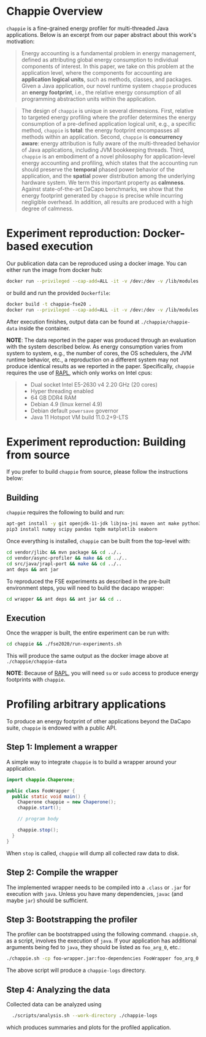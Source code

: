 # Chappie Overview #

`chappie` is a fine-grained energy profiler for multi-threaded Java applications.
Below is an excerpt from our paper abstract about this work's motivation:

 > Energy accounting is a fundamental problem in energy management, defined as attributing global energy consumption to individual components of interest. In this paper, we take on this problem at the application level, where the components for accounting are **application logical units**, such as methods, classes, and packages. Given a Java application, our novel runtime system `chappie` produces an **energy footprint**, i.e., the relative energy consumption of all programming abstraction units within the application.

 > The design of `chappie` is unique in several dimensions. First, relative to targeted energy profiling where the profiler determines the energy consumption of a pre-defined application logical unit, e.g., a specific method, `chappie` is **total**: the energy footprint encompasses all methods within an application. Second, `chappie` is **concurrency aware**: energy attribution is fully aware of the multi-threaded behavior of Java applications, including JVM bookkeeping threads. Third, `chappie` is an embodiment of a novel philosophy for application-level energy accounting and profiling, which states that the accounting run should preserve the **temporal** phased power behavior of the application, and the **spatial** power distribution among the underlying hardware system. We term this important property as **calmness**. Against state-of-the-art DaCapo benchmarks, we show that the energy footprint generated by `chappie` is precise while incurring negligible overhead. In addition, all results are produced with a high degree of calmness.

 # Experiment reproduction: Docker-based execution #

 Our publication data can be reproduced using a docker image. You can either run the image from docker hub:

 ```bash
 docker run --privileged --cap-add=ALL -it -v /dev:/dev -v /lib/modules:/lib/modules timurbey/chappie-fse20:1.0
 ```

 or build and run the provided `Dockerfile`:

 ```bash
 docker build -t chappie-fse20 .
 docker run --privileged --cap-add=ALL -it -v /dev:/dev -v /lib/modules:/lib/modules timurbey/chappie-fse20:1.0
 ```

 After execution finishes, output data can be found at `./chappie/chappie-data` inside the container.

 **NOTE**: The data reported in the paper was produced through an evaluation with the system described below. As energy consumption varies from system to system, e.g., the number of cores, the OS schedulers, the JVM runtime behavior, etc., a reproduction on a different system may not produce identical results as we reported in the paper. Specifically, `chappie` requires the use of [RAPL](https://en.wikipedia.org/wiki/Perf_(Linux)#RAPL), which only works on Intel cpus:

  > - Dual socket Intel E5-2630 v4 2.20 GHz (20 cores)
  > - Hyper threading enabled
  > - 64 GB DDR4 RAM
  > - Debian 4.9 (linux kernel 4.9)
  > - Debian default `powersave` governor
  > - Java 11 Hotspot VM build 11.0.2+9-LTS

# Experiment reproduction: Building from source #

If you prefer to build `chappie` from source, please follow the instructions below:

## Building ##

`chappie` requires the following to build and run:

```bash
apt-get install -y git openjdk-11-jdk libjna-jni maven ant make python3 python3-pip kmod msr-tools msrtool wget
pip3 install numpy scipy pandas tqdm matplotlib seaborn
```

Once everything is installed, `chappie` can be built from the top-level with:

```bash
cd vendor/jlibc && mvn package && cd ../..
cd vendor/async-profiler && make && cd ../..
cd src/java/jrapl-port && make && cd ../..
ant deps && ant jar
```

To reproduced the FSE experiments as described in the pre-built environment steps, you will need to build the dacapo wrapper:

```bash
cd wrapper && ant deps && ant jar && cd ..
```

## Execution ##

Once the wrapper is built, the entire experiment can be run with:

```bash
cd chappie && ./fse2020/run-experiments.sh
```

This will produce the same output as the docker image above at `./chappie/chappie-data`

**NOTE**: Because of [RAPL](https://en.wikipedia.org/wiki/Perf_(Linux)#RAPL), you will need `su` or `sudo` access to produce energy footprints with `chappie`.

# Profiling arbitrary applications #

To produce an energy footprint of other applications beyond the DaCapo suite, `chappie` is endowed with a public API.

## Step 1: Implement a wrapper ##

A simple way to integrate `chappie` is to build a wrapper around your application.

```java
import chappie.Chaperone;

public class FooWrapper {
  public static void main() {
    Chaperone chappie = new Chaperone();
    chappie.start();

    // program body

    chappie.stop();
  }
}
```

When `stop` is called, `chappie` will dump all collected raw data to disk.

## Step 2: Compile the wrapper ##

The implemented wrapper needs to be compiled into a `.class` or `.jar` for execution with `java`. Unless you have many dependencies, `javac` (and maybe `jar`) should be sufficient.

## Step 3: Bootstrapping the profiler ##

The profiler can be bootstrapped using the following command. `chappie.sh`, as a script, involves the execution of `java`. If your application has additional arguments being fed to `java`, they should be listed as `foo_arg_0`, etc.:

```bash
./chappie.sh -cp foo-wrapper.jar:foo-dependencies FooWrapper foo_arg_0 foo_arg_1 ...
```

The above script will produce a `chappie-logs` directory.

## Step 4: Analyzing the data ##

Collected data can be analyzed using

```bash
  ./scripts/analysis.sh --work-directory ./chappie-logs
```

which produces summaries and plots for the profiled application.
